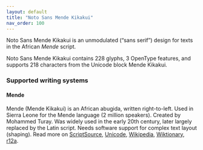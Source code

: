 ```yaml
---
layout: default
title: "Noto Sans Mende Kikakui"
nav_order: 100
---
```

Noto Sans Mende Kikakui is an unmodulated (“sans serif”) design for texts in the African _Mende_ script. 

Noto Sans Mende Kikakui contains 228 glyphs, 3 OpenType features, and supports 218 characters from the Unicode block Mende Kikakui.


### Supported writing systems


#### Mende

Mende (Mende Kikakui) is an African abugida, written right-to-left. Used in Sierra Leone for the Mende language (2 million speakers). Created by Mohammed Turay. Was widely used in the early 20th century, later largely replaced by the Latin script. Needs software support for complex text layout (shaping). Read more on [ScriptSource](https://scriptsource.org/scr/Mend), [Unicode](https://www.unicode.org/versions/Unicode13.0.0/ch19.pdf#G54425), [Wikipedia](https://en.wikipedia.org/wiki/ISO_15924:Mend), [Wiktionary](https://en.wiktionary.org/wiki/Category:Mende_script), [r12a](https://r12a.github.io/scripts/links?iso=Mend).

